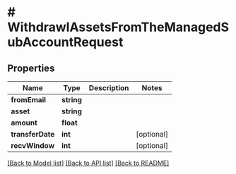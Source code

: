 # # WithdrawlAssetsFromTheManagedSubAccountRequest

## Properties

Name | Type | Description | Notes
------------ | ------------- | ------------- | -------------
**fromEmail** | **string** |  |
**asset** | **string** |  |
**amount** | **float** |  |
**transferDate** | **int** |  | [optional]
**recvWindow** | **int** |  | [optional]

[[Back to Model list]](../../README.md#models) [[Back to API list]](../../README.md#endpoints) [[Back to README]](../../README.md)
